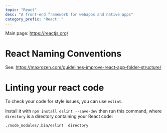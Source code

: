 ```yaml
---
topic: "React"
desc: "A front-end framework for webapps and native apps"
category_prefix: "React: "
---
```


Main page: <https://reactjs.org/>

# React Naming Conventions

See: <https://maxrozen.com/guidelines-improve-react-app-folder-structure/>

# Linting your react code

To check your code for style issues, you can use `eslint`.

Install it with `npm install eslint --save-dev` then run this command, where `directory` is a directory containing
your React code:

```
./node_modules/.bin/eslint  directory
```
